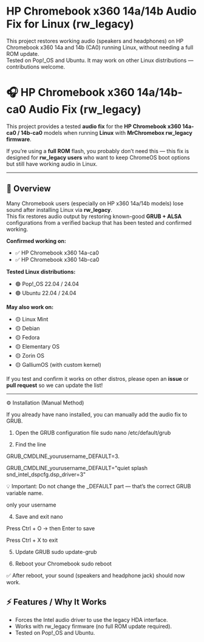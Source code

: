 # HP Chromebook x360 14a/14b Audio Fix for Linux (rw_legacy)

This project restores working audio (speakers and headphones) on HP Chromebook x360 14a and 14b (CA0) running Linux, without needing a full ROM update.  
Tested on Pop!_OS and Ubuntu. It may work on other Linux distributions — contributions welcome.

# 🎧 HP Chromebook x360 14a/14b-ca0 Audio Fix (rw_legacy)

This project provides a tested **audio fix** for the **HP Chromebook x360 14a-ca0 / 14b-ca0** models when running **Linux** with **MrChromebox rw_legacy firmware**.

If you’re using a **full ROM** flash, you probably don’t need this — this fix is designed for **rw_legacy users** who want to keep ChromeOS boot options but still have working audio in Linux.

---

## 🧩 Overview

Many Chromebook users (especially on HP x360 14a/14b models) lose sound after installing Linux via **rw_legacy**.  
This fix restores audio output by restoring known-good **GRUB + ALSA** configurations from a verified backup that has been tested and confirmed working.

**Confirmed working on:**
- ✅ HP Chromebook x360 14a-ca0  
- ✅ HP Chromebook x360 14b-ca0  

**Tested Linux distributions:**
- 🟢 Pop!_OS 22.04 / 24.04  
- 🟢 Ubuntu 22.04 / 24.04  

**May also work on:**
- 🟡 Linux Mint  
- 🟡 Debian  
- 🟡 Fedora  
- 🟡 Elementary OS  
- 🟡 Zorin OS  
- 🟡 GalliumOS (with custom kernel)  

If you test and confirm it works on other distros, please open an **issue** or **pull request** so we can update the list!

---

⚙️ Installation (Manual Method)

If you already have nano installed, you can manually add the audio fix to GRUB.

1. Open the GRUB configuration file
sudo nano /etc/default/grub

2. Find the line

GRUB_CMDLINE_yourusername_DEFAULT=3.

GRUB_CMDLINE_yourusername_DEFAULT="quiet splash snd_intel_dspcfg.dsp_driver=3"

💡 Important: Do not change the _DEFAULT part — that’s the correct GRUB variable name.

only your username

4. Save and exit nano

Press Ctrl + O → then Enter to save

Press Ctrl + X to exit

5. Update GRUB
sudo update-grub

6. Reboot your Chromebook
sudo reboot


✅ After reboot, your sound (speakers and headphone jack) should now work.

## ⚡ Features / Why It Works

- Forces the Intel audio driver to use the legacy HDA interface.
- Works with rw_legacy firmware (no full ROM update required).
- Tested on Pop!_OS and Ubuntu.

